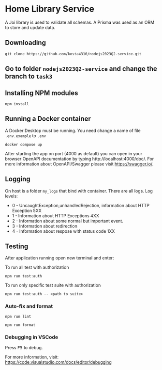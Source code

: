 # Home Library Service

A Joi library is used to validate all schemas.
A Prisma was used as an ORM to store and update data.

## Downloading

```
git clone https://github.com/kosta4310/nodejs2023Q2-service.git
```

## Go to folder `nodejs2023Q2-service` and change the branch to `task3`

## Installing NPM modules

```
npm install
```

## Running a Docker container

A Docker Desktop must be running.
You need change a name of file `.env.example` to `.env`

```
docker compose up
```

After starting the app on port (4000 as default) you can open
in your browser OpenAPI documentation by typing http://localhost:4000/doc/.
For more information about OpenAPI/Swagger please visit https://swagger.io/.

## Logging

On host is a folder `my_logs` that bind with container. There are all logs.
Log levels:

- 0 - UncaughtException,unhandledRejection, information about HTTP Exception 5XX
- 1 - Information about HTTP Exceptions 4XX
- 2 - Information about some normal but important event.
- 3 - Information about redirection
- 4 - Information about respose with status code 1XX

## Testing

After application running open new terminal and enter:

To run all test with authorization

```
npm run test:auth
```

To run only specific test suite with authorization

```
npm run test:auth -- <path to suite>
```

### Auto-fix and format

```
npm run lint
```

```
npm run format
```

### Debugging in VSCode

Press <kbd>F5</kbd> to debug.

For more information, visit: https://code.visualstudio.com/docs/editor/debugging
